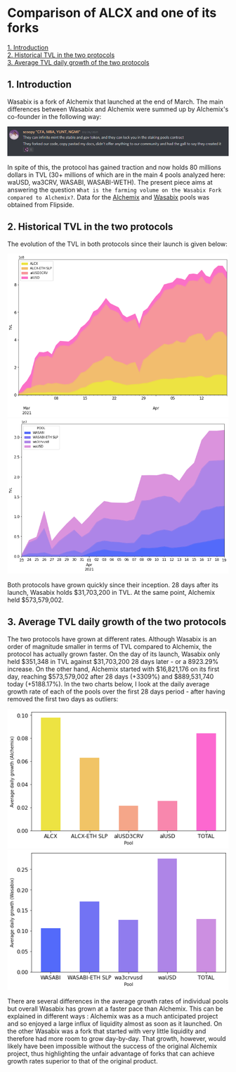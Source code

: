 # Comparison of ALCX and one of its forks

<a href='#i1'>1. Introduction</a><br>
<a href='#i2'>2. Historical TVL in the two protocols</a><br>
<a href='#i3'>3. Average TVL daily growth of the two protocols</a><br>



<a id='i1'></a>
## 1. Introduction

Wasabix is a fork of Alchemix that launched at the end of March. The main differences between Wasabix and Alchemix were summed up by Alchemix's co-founder in the following way:

<div align="center">
  <img src="assets/alchemix_on_wasabix.png">
</div>

In spite of this, the protocol has gained traction and now holds 80 millions dollars in TVL (30+ millions of which are in the main 4 pools analyzed here: waUSD, wa3CRV, WASABI, WASABI-WETH). The present piece aims at answering the question `What is the farming volume on the Wasabix Fork compared to Alchemix?`. Data for the <a href="https://app.flipsidecrypto.com/shareable/alchemix-historical-tvl-mTHdp6">Alchemix</a> and <a href="https://api.flipsidecrypto.com/api/v2/queries/dc53af5a-a5c0-4a89-b883-bc762ed796ee/data/latest">Wasabix</a> pools was obtained from Flipside.

<a id='i2'></a>
## 2. Historical TVL in the two protocols

The evolution of the TVL in both protocols since their launch is given below:

<div align="center">
  <img src="assets/alchemix_total_value_locked_historical.png">
</div>

<div align="center">
  <img src="assets/wasabix_total_value_locked_historical.png">
</div>

Both protocols have grown quickly since their inception. 28 days after its launch, Wasabix holds $31,703,200 in TVL. At the same point, Alchemix held $573,579,002.

<a id='i3'></a>
## 3. Average TVL daily growth of the two protocols

The two protocols have grown at different rates. Although Wasabix is an order of magnitude smaller in terms of TVL compared to Alchemix, the protocol has actually grown faster. On the day of its launch, Wasabix only held $351,348 in TVL against $31,703,200 28 days later - or a 8923.29% increase. On the other hand, Alchemix started with $16,821,176 on its first day, reaching $573,579,002 after 28 days (+3309%) and $889,531,740 today (+5188.17%). In the two charts below, I look at the daily average growth rate of each of the pools over the first 28 days period - after having removed the first two days as outliers:

<div align="center">
  <img src="assets/alchemix_average_growth_rate_pool.png">
</div>

<div align="center">
  <img src="assets/wasabix_average_growth_rate_pool.png">
</div>

There are several differences in the average growth rates of individual pools but overall Wasabix has grown at a faster pace than Alchemix. This can be explained in different ways : Alchemix was as a much anticipated project and so enjoyed a large influx of liquidity almost as soon as it launched. On the other Wasabix was a fork that started with very little liquidity and therefore had more room to grow day-by-day. That growth, however, would likely have been impossible without the success of the original Alchemix project, thus highlighting the unfair advantage of forks that can achieve growth rates superior to that of the original product.
